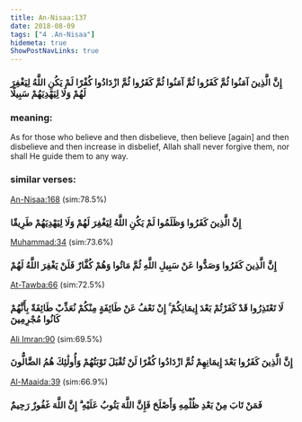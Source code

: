 ```yaml
---
title: An-Nisaa:137
date: 2018-08-09
tags: ["4 .An-Nisaa"]
hidemeta: true 
ShowPostNavLinks: true 
---
```

### إِنَّ الَّذِينَ آمَنُوا ثُمَّ كَفَرُوا ثُمَّ آمَنُوا ثُمَّ كَفَرُوا ثُمَّ ازْدَادُوا كُفْرًا لَمْ يَكُنِ اللَّهُ لِيَغْفِرَ لَهُمْ وَلَا لِيَهْدِيَهُمْ سَبِيلًا
### meaning: 
As for those who believe and then disbelieve, then believe [again] and then disbelieve and then increase in disbelief, Allah shall never forgive them, nor shall He guide them to any way.
### similar verses: 

[An-Nisaa:168](/4/168) (sim:78.5%)

### إِنَّ الَّذِينَ كَفَرُوا وَظَلَمُوا لَمْ يَكُنِ اللَّهُ لِيَغْفِرَ لَهُمْ وَلَا لِيَهْدِيَهُمْ طَرِيقًا

[Muhammad:34](/47/34) (sim:73.6%)

### إِنَّ الَّذِينَ كَفَرُوا وَصَدُّوا عَنْ سَبِيلِ اللَّهِ ثُمَّ مَاتُوا وَهُمْ كُفَّارٌ فَلَنْ يَغْفِرَ اللَّهُ لَهُمْ

[At-Tawba:66](/9/66) (sim:72.5%)

### لَا تَعْتَذِرُوا قَدْ كَفَرْتُمْ بَعْدَ إِيمَانِكُمْ ۚ إِنْ نَعْفُ عَنْ طَائِفَةٍ مِنْكُمْ نُعَذِّبْ طَائِفَةً بِأَنَّهُمْ كَانُوا مُجْرِمِينَ

[Ali Imran:90](/3/90) (sim:69.5%)

### إِنَّ الَّذِينَ كَفَرُوا بَعْدَ إِيمَانِهِمْ ثُمَّ ازْدَادُوا كُفْرًا لَنْ تُقْبَلَ تَوْبَتُهُمْ وَأُولَٰئِكَ هُمُ الضَّالُّونَ

[Al-Maaida:39](/5/39) (sim:66.9%)

### فَمَنْ تَابَ مِنْ بَعْدِ ظُلْمِهِ وَأَصْلَحَ فَإِنَّ اللَّهَ يَتُوبُ عَلَيْهِ ۗ إِنَّ اللَّهَ غَفُورٌ رَحِيمٌ

